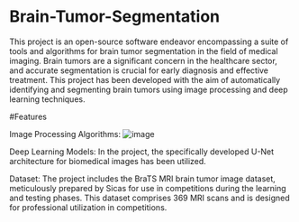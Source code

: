 # Brain-Tumor-Segmentation

This project is an open-source software endeavor encompassing a suite of tools and algorithms for brain tumor segmentation in the field of medical imaging. Brain tumors are a significant concern in the healthcare sector, and accurate segmentation is crucial for early diagnosis and effective treatment. This project has been developed with the aim of automatically identifying and segmenting brain tumors using image processing and deep learning techniques.

#Features

Image Processing Algorithms:
![image](https://github.com/brkfrknky/Brain-Tumor-Segmentation/assets/76915533/ba15dba1-3a1f-4066-ae1c-729e6603adc1)

Deep Learning Models: In the project, the specifically developed U-Net architecture for biomedical images has been utilized.

Dataset: The project includes the BraTS MRI brain tumor image dataset, meticulously prepared by Sicas for use in competitions during the learning and testing phases. This dataset comprises 369 MRI scans and is designed for professional utilization in competitions.
